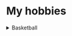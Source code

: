 # My hobbies

<details>
	<summary>Basketball</summary>

	## Favorite NBA players
	1. Stephen Curry
	![Stephen Curry](https://i.pinimg.com/474x/6f/ab/f6/6fabf6263441c566ba86c7b5bc907d89.jpg)

	2. Kobe Bryant
	![RIP Kobe](https://i.pinimg.com/originals/3c/4e/f2/3c4ef28361eff1d22eb5fc77b82aa855.jpg)

	3. Damian Lillard
	![Damian Lillard](https://i.pinimg.com/originals/f2/c0/e8/f2c0e88c1542de0560960bcc2e45b589.png)

</details>
